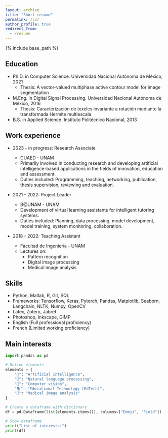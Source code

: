 ```yaml
---
layout: archive
title: "Short resume"
permalink: /cv/
author_profile: true
redirect_from:
  - /resume
---
```


{% include base_path %}

Education
------
* Ph.D. in Computer Science. Universidad Nacional Autónoma de México, 2021
  * Thesis: A vector-valued multiphase active contour model for image segmentation
* M.Eng. in Digital Signal Processing. Universidad Nacional Autónoma de México, 2016
  * Thesis: Caracterización de texeles invariante a rotación mediante la transformada Hermite multiescala
* B.S. in Applied Science. Instituto Politécnico Nacional, 2013

Work experience
------
* 2023 - in progress: Research Associate
  * CUAED - UNAM
  * Primarily involved in conducting research and developing artificial intelligence-based applications in the fields of innovation, education and assessment.
  * Duties included: Programming, teaching, networking, publication, thesis supervision, reviewing and evaluation.

* 2021 - 2022: Project Leader
  * B@UNAM - UNAM
  * Development of virtual learning assistants for intelligent tutoring systems.
  * Duties included: Planning, data processing, model development, model training, system monitoring, collaboration.

* 2018 - 2022: Teaching Assistant
  * Facultad de Ingeniería - UNAM
  * Lectures on:
    * Pattern recognition
    * Digital image processing 
    * Medical image analysis

Skills
------
* Python, Matlab, R, Git, SQL
* Frameworks: Tensorflow, Keras, Pytorch, Pandas, Matplotlib, Seaborn, Langchain, NLTK, Numpy, OpenCV
* Latex, Zotero, Jabref
* Photoshop, Inkscape, GIMP
* English (Full professional proficiency)
* French (Limited working proficiency)

Main interests
------
```python
import pandas as pd

# Define elements
elements = {
    "👾": "Artificial intelligence",
    "💬": "Natural language processing",
    "👀": "Computer vision",
    "📚": "Educational Technology (EdTech)",
    "🏥": "Medical image analysis"
}

# Create a dataframe with dictionary
df = pd.DataFrame(list(elements.items()), columns=["Emoji", "Field"])

# Show dataframe
print("List of interests:")
print(df)
```



<script src="https://cdn.botpress.cloud/webchat/v2.2/inject.js"></script>
<script src="https://files.bpcontent.cloud/2025/01/29/18/20250129184600-0XX3VBYS.js"></script>
    
    
    
